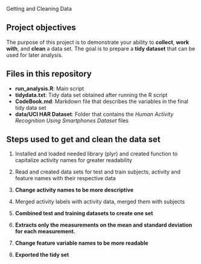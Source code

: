 Getting and Cleaning Data


## Project objectives
The purpose of this project is to demonstrate your ability to **collect**, **work with**, and **clean** a data set. The goal is to prepare a **tidy dataset** that can be used for later analysis.

## Files in this repository
  * **run_analysis.R**: Main script
  * **tidydata.txt**: Tidy data set obtained after running the R script
  * **CodeBook.md**: Markdown file that describes the variables in the final tidy data set
  * **data/UCI HAR Dataset**: Folder that contains the *Human Activity Recognition Using Smartphones Dataset* files

## Steps used to get and clean the data set
  1. Installed and loaded needed library (plyr) and created function to capitalize activity names for greater readability

  2. Read and created data sets for test and train subjects, activity and feature names with their respective data

  3. **Change activity names to be more descriptive**

  4. Merged activity labels with activity data, merged them with subjects

  5. **Combined test and training datasets to create one set**

  6. **Extracts only the measurements on the mean and standard deviation for each measurement.**
  
  7. **Change feature variable names to be more readable**

  8. **Exported the tidy set**
